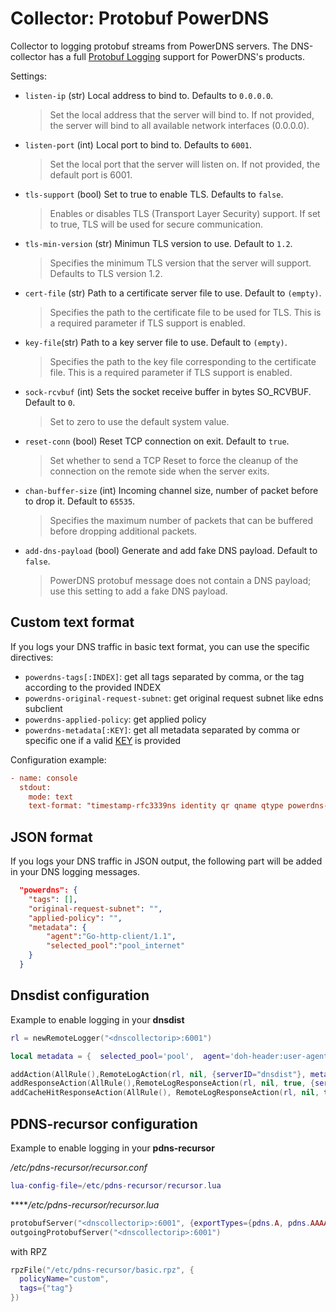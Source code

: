 # Collector: Protobuf PowerDNS

Collector to logging protobuf streams from PowerDNS servers. The DNS-collector has a full [Protobuf Logging](https://dnsdist.org/reference/protobuf.html) support for PowerDNS's products.

Settings:

- `listen-ip` (str) Local address to bind to. Defaults to `0.0.0.0`.
  > Set the local address that the server will bind to. If not provided, the server will bind to all available network interfaces (0.0.0.0).
- `listen-port` (int) Local port to bind to. Defaults to `6001`.
  > Set the local port that the server will listen on. If not provided, the default port is 6001.
- `tls-support` (bool) Set to true to enable TLS. Defaults to `false`.
  > Enables or disables TLS (Transport Layer Security) support. If set to true, TLS will be used for secure communication.
- `tls-min-version` (str) Minimun TLS version to use. Default to `1.2`.
  > Specifies the minimum TLS version that the server will support. Defaults to TLS version 1.2.
- `cert-file` (str) Path to a certificate server file to use. Default to `(empty)`.
  > Specifies the path to the certificate file to be used for TLS. This is a required parameter if TLS support is enabled.
- `key-file`(str) Path to a key server file to use. Default to `(empty)`.
  > Specifies the path to the key file corresponding to the certificate file. This is a required parameter if TLS support is enabled.
- `sock-rcvbuf` (int) Sets the socket receive buffer in bytes SO_RCVBUF. Default to `0`.
  > Set to zero to use the default system value.
- `reset-conn` (bool) Reset TCP connection on exit. Default to `true`.
  > Set whether to send a TCP Reset to force the cleanup of the connection on the remote side when the server exits.
- `chan-buffer-size` (int) Incoming channel size, number of packet before to drop it. Default to `65535`.
  > Specifies the maximum number of packets that can be buffered before dropping additional packets.
- `add-dns-payload` (bool) Generate and add fake DNS payload. Default to `false`.
  > PowerDNS protobuf message does not contain a DNS payload; use this setting to add a fake DNS payload.

## Custom text format

If you logs your DNS traffic in basic text format, you can use the specific directives:

- `powerdns-tags[:INDEX]`: get all tags separated by comma, or the tag according to the provided INDEX
- `powerdns-original-request-subnet`: get original request subnet like edns subclient
- `powerdns-applied-policy`: get applied policy
- `powerdns-metadata[:KEY]`: get  all metadata separated by comma or specific one if a valid [KEY](https://dnsdist.org/rules-actions.html#RemoteLogAction) is provided

Configuration example:

```ini
- name: console
  stdout:
    mode: text
    text-format: "timestamp-rfc3339ns identity qr qname qtype powerdns-metadata:selected_pool"
```

## JSON format

If you logs your DNS traffic in JSON output, the following part will be added in your DNS logging messages.

```json
  "powerdns": {
    "tags": [],
    "original-request-subnet": "",
    "applied-policy": "",
    "metadata": {
        "agent":"Go-http-client/1.1",
        "selected_pool":"pool_internet"
    }
  }
```

## Dnsdist configuration

Example to enable logging in your **dnsdist**

```lua
rl = newRemoteLogger("<dnscollectorip>:6001")

local metadata = {  selected_pool='pool',  agent='doh-header:user-agent'  }

addAction(AllRule(),RemoteLogAction(rl, nil, {serverID="dnsdist"}, metadata))
addResponseAction(AllRule(),RemoteLogResponseAction(rl, nil, true, {serverID="dnsdist"}, metadata))
addCacheHitResponseAction(AllRule(), RemoteLogResponseAction(rl, nil, true, {serverID="dnsdist"}, metadata))
```

## PDNS-recursor configuration

Example to enable logging in your **pdns-recursor**

*/etc/pdns-recursor/recursor.conf*

```lua
lua-config-file=/etc/pdns-recursor/recursor.lua
```

*****/etc/pdns-recursor/recursor.lua*

```lua
protobufServer("<dnscollectorip>:6001", {exportTypes={pdns.A, pdns.AAAA, pdns.CNAME}})
outgoingProtobufServer("<dnscollectorip>:6001")
```

with RPZ

```lua
rpzFile("/etc/pdns-recursor/basic.rpz", {
  policyName="custom",
  tags={"tag"}
})
```
